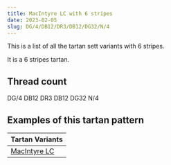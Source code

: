 ```yaml
---
title: MacIntyre LC with 6 stripes
date: 2023-02-05
slug: DG/4/DB12/DR3/DB12/DG32/N/4
---
```

This is a list of all the tartan sett variants with 6 stripes.

It is a 6 stripes tartan.


## Thread count
DG/4 DB12 DR3 DB12 DG32 N/4

## Examples of this tartan pattern

| Tartan Variants |
|---------------|
| [MacIntyre LC](/variants/dg/4/db12/dr3/db12/dg32/n/4-db000052-dg11450d-draa0000-naaaaaa)||
